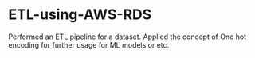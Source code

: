 # ETL-using-AWS-RDS
Performed an ETL pipeline for a dataset. 
Applied the concept of One hot encoding for further usage for ML models or etc.
